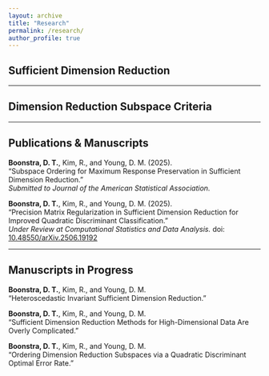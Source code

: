 ```yaml
---
layout: archive
title: "Research"
permalink: /research/
author_profile: true
---
```



## Sufficient Dimension Reduction

--- 

## Dimension Reduction Subspace Criteria

--- 

## Publications & Manuscripts

**Boonstra, D. T.**, Kim, R., and Young, D. M. (2025).  
“Subspace Ordering for Maximum Response Preservation in Sufficient Dimension Reduction.”  
*Submitted to Journal of the American Statistical Association.*

**Boonstra, D. T.**, Kim, R., and Young, D. M. (2025).  
“Precision Matrix Regularization in Sufficient Dimension Reduction for Improved Quadratic Discriminant Classification.”  
*Under Review at Computational Statistics and Data Analysis.*  doi: [10.48550/arXiv.2506.19192](https://doi.org/10.48550/arXiv.2506.19192)

---

## Manuscripts in Progress

**Boonstra, D. T.**, Kim, R., and Young, D. M.  
“Heteroscedastic Invariant Sufficient Dimension Reduction.”

**Boonstra, D. T.**, Kim, R., and Young, D. M.  
“Sufficient Dimension Reduction Methods for High-Dimensional Data Are Overly Complicated.”

**Boonstra, D. T.**, Kim, R., and Young, D. M.  
“Ordering Dimension Reduction Subspaces via a Quadratic Discriminant Optimal Error Rate.”







